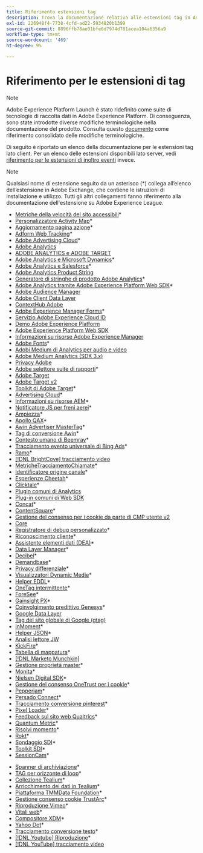 ```yaml
---
title: Riferimento estensioni tag
description: Trova la documentazione relativa alle estensioni tag in Adobe Experience Platform.
exl-id: 226948f4-7738-4cfd-ad22-5934820b1399
source-git-commit: 8896ffb78ae01bfe6d7974d781acea104a6356a9
workflow-type: tm+mt
source-wordcount: '469'
ht-degree: 9%

---
```


# Riferimento per le estensioni di tag

>[!NOTE]
>
>Adobe Experience Platform Launch è stato ridefinito come suite di tecnologie di raccolta dati in Adobe Experience Platform. Di conseguenza, sono state introdotte diverse modifiche terminologiche nella documentazione del prodotto. Consulta questo [documento](../../term-updates.md) come riferimento consolidato delle modifiche terminologiche.

Di seguito è riportato un elenco della documentazione per le estensioni tag lato client. Per un elenco delle estensioni disponibili lato server, vedi [riferimento per le estensioni di inoltro eventi](../server/overview.md) invece.

>[!NOTE]
>
>Qualsiasi nome di estensione seguito da un asterisco (*) collega all’elenco dell’estensione in Adobe Exchange, che contiene le istruzioni di installazione e utilizzo. Tutti gli altri collegamenti fanno riferimento alla documentazione dell&#39;estensione su Adobe Experience League.

* [Metriche della velocità del sito accessibili](https://exchange.adobe.com/apps/ec/103053)*
* [Personalizzatore Activity Map](https://exchange.adobe.com/apps/ec/101531)*
* [Aggiornamento pagina azione](https://exchange.adobe.com/apps/ec/102848)*
* [Adform Web Tracking](https://exchange.adobe.com/apps/ec/103195)*
* [Adobe Advertising Cloud](https://exchange.adobe.com/apps/ec/100155)*
* [Adobe Analytics](./analytics/overview.md)
* [ADOBE ANALYTICS e ADOBE TARGET](https://exchange.adobe.com/apps/ec/105363/*6sense-for-analytics-and-target)
* [Adobe Analytics e Microsoft Dynamics](https://exchange.adobe.com/apps/ec/102966)*
* [Adobe Analytics e Salesforce](https://exchange.adobe.com/apps/ec/101530)*
* [Adobe Analytics Product String](./product-string/overview.md)
* [Generatore di stringhe di prodotto Adobe Analytics](https://exchange.adobe.com/apps/ec/101461)*
* [Adobe Analytics tramite Adobe Experience Platform Web SDK](https://exchange.adobe.com/apps/ec/108985/search-discovery-for-adobe-analytics-via-aep-web-sdk)*
* [Adobe Audience Manager](./audience-manager/overview.md)
* [Adobe Client Data Layer](./client-data-layer/overview.md)
* [ContextHub Adobe](./contexthub/overview.md)
* [Adobe Experience Manager Forms](https://exchange.adobe.com/apps/ec/107493)*
* [Servizio Adobe Experience Cloud ID](./id-service/overview.md)
* [Demo Adobe Experience Platform](./platform-demo/overview.md)
* [Adobe Experience Platform Web SDK](./web-sdk/overview.md)
* [Informazioni su risorse Adobe Experience Manager](./asset-insights/overview.md)
* [Adobe Fonts](https://exchange.adobe.com/apps/ec/101538)*
* [Adobi Medium di Analytics per audio e video](./media-analytics/overview.md)
* [Adobe Medium Analytics (SDK 3.x)](./media-analytics-3x/overview.md)
* [Privacy Adobe](./privacy/overview.md)
* [Adobe selettore suite di rapporti](https://exchange.adobe.com/apps/ec/100640)*
* [Adobe Target](./target/overview.md)
* [Adobe Target v2](./target-v2/overview.md)
* [Toolkit di Adobe Target](https://exchange.adobe.com/apps/ec/100640)*
* [Advertising Cloud](https://exchange.adobe.com/apps/ec/100640)*
* [Informazioni su risorse AEM](https://exchange.adobe.com/apps/ec/103406)*
* [Notificatore JS per freni aerei](https://exchange.adobe.com/apps/ec/103342)*
* [Ampiezza](https://exchange.adobe.com/apps/ec/108010)*
* [Apollo QAX](https://exchange.adobe.com/apps/ec/105068)*
* [Awin Advertiser MasterTag](https://exchange.adobe.com/apps/ec/103176)*
* [Tag di conversione Awin](https://exchange.adobe.com/apps/ec/103240)*
* [Contesto umano di Beemray](https://exchange.adobe.com/apps/ec/101063)*
* [Tracciamento evento universale di Bing Ads](https://exchange.adobe.com/apps/ec/100154)*
* [Ramo](https://exchange.adobe.com/apps/ec/101382)*
* [[!DNL BrightCove] tracciamento video](./brightcove/overview.md)
* [MetricheTracciamentoChiamate](https://exchange.adobe.com/apps/ec/107695)*
* [Identificatore origine canale](https://exchange.adobe.com/apps/ec/101412)*
* [Esperienze Cheetah](https://exchange.adobe.com/apps/ec/102759)*
* [Clicktale](https://exchange.adobe.com/apps/ec/100082)*
* [Plugin comuni di Analytics](./plugins/overview.md)
* [Plug-in comuni di Web SDK](./web-sdk/web-sdk-plugins.md)
* [Concat](https://exchange.adobe.com/apps/ec/104690)*
* [ContentSquare](https://exchange.adobe.com/apps/ec/100364)*
* [Gestione del consenso per i cookie da parte di CMP utente v2](https://exchange.adobe.com/apps/ec/*107037)
* [Core](./core/overview.md)
* [Registratore di debug personalizzato](https://exchange.adobe.com/apps/ec/104698)*
* [Riconoscimento cliente](https://exchange.adobe.com/apps/ec/100688)*
* [Assistente elementi dati (DEA)](https://exchange.adobe.com/apps/ec/101413)*
* [Data Layer Manager](https://exchange.adobe.com/apps/ec/101462)*
* [Decibel](https://exchange.adobe.com/apps/ec/100913)*
* [Demandbase](https://exchange.adobe.com/apps/ec/101605)*
* [Privacy differenziale](https://exchange.adobe.com/apps/ec/104535)*
* [Visualizzatori Dynamic Medie](https://exchange.adobe.com/apps/ec/103048)*
* [Helper EDDL](https://exchange.adobe.com/apps/ec/107691)*
* [OneTag intermittente](https://exchange.adobe.com/apps/ec/101392)*
* [ForeSee](https://exchange.adobe.com/apps/ec/100164)*
* [Gainsight PX](https://exchange.adobe.com/apps/ec/103343)*
* [Coinvolgimento predittivo Genesys](https://exchange.adobe.com/apps/ec/106148)*
* [Google Data Layer](./google-data-layer/overview.md)
* [Tag del sito globale di Google (gtag)](https://exchange.adobe.com/apps/ec/101437/*google-global-site-tag-gtag)
* [InMoment](https://exchange.adobe.com/apps/ec/100847)*
* [Helper JSON](https://exchange.adobe.com/apps/ec/106449)*
* [Analisi lettore JW](https://exchange.a[](https://exchange.adobe.com/apps/ec/101460/*sdi-toolkit)dobe.com/apps/ec/101523)
* [KickFire](https://exchange.adobe.com/apps/ec/101621)*
* [Tabella di mappatura](https://exchange.adobe.com/apps/ec/103136)*
* [[!DNL Marketo Munchkin]](./marketo/overview.md)
* [Gestione proprietà master](https://exchange.adobe.com/apps/ec/102992)*
* [Monita](https://exchange.adobe.com/apps/ec/106544)*
* [Nielsen Digital SDK](https://exchange.adobe.com/apps/ec/101361)*
* [Gestione del consenso OneTrust per i cookie](https://exchange.adobe.com/apps/ec/100340)*
* [Pepperjam](https://exchange.adobe.com/apps/ec/103587)*
* [Persado Connect](https://exchange.adobe.com/apps/ec/103745)*
* [Tracciamento conversione pinterest](https://exchange.adobe.com/apps/ec/100523)*
* [Pixel Loader](https://exchange.adobe.com/apps/ec/100152)*
* [Feedback sul sito web Qualtrics](https://exchange.adobe.com/apps/ec/101569)*
* [Quantum Metric](https://exchange.adobe.com/apps/ec/101535)*
* [Risolvi momento](https://exchange.adobe.com/apps/ec/108352)*
* [Rokt](https://exchange.adobe.com/apps/ec/107591)*
* [Sondaggio SDI](https://exchange.adobe.com/apps/ec/102991)*
* [Toolkit SDI](https://exchange.adobe.com/apps/ec/101460)*
* [SessionCam](https://exchange.adobe.com/apps/ec/100517)*
<!-- * [SPA View Change Event](https://partners.adobe.com/exchangeprogram/experiencecloud/exchange.details.105867.html) -->
* [Spanner di archiviazione](https://exchange.adobe.com/apps/ec/102990)*
* [TAG per orizzonte di loop](https://exchange.adobe.com/apps/ec/106092)*
* [Collezione Tealium](https://exchange.adobe.com/apps/ec/104217)*
* [Arricchimento dei dati in Tealium](https://exchange.adobe.com/apps/ec/104217)*
* [Piattaforma TMMData Foundation](https://exchange.adobe.com/apps/ec/100148)*
* [Gestione consenso cookie TrustArc](https://exchange.adobe.com/apps/ec/107037)*
* [Riproduzione Vimeo](https://exchange.adobe.com/apps/ec/108937)*
* [Vitali web](https://exchange.adobe.com/apps/ec/106769)*
* [Compositore XDM](https://exchange.adobe.com/apps/ec/106062)*
* [Yahoo Dot](https://exchange.adobe.com/apps/ec/106062)*
* [Tracciamento conversione testo](https://exchange.adobe.com/apps/ec/103174)*
* [[!DNL Youtube] Riproduzione](https://exchange.adobe.com/apps/ec/103174)*
* [[!DNL YouTube] tracciamento video](./youtube/overview.md)
